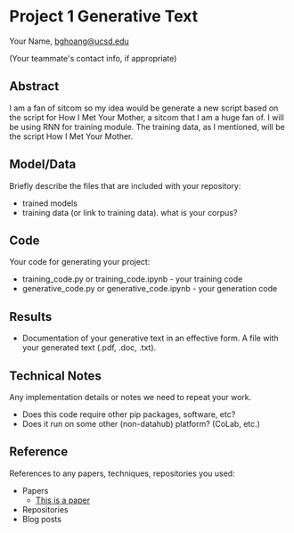 # Project 1 Generative Text

Your Name, bghoang@ucsd.edu

(Your teammate's contact info, if appropriate)

## Abstract

I am a fan of sitcom so my idea would be generate a new script based on the script for How I Met Your Mother, a sitcom that I am a huge fan of. I will be using RNN for training module. The training data, as I mentioned, will be the script How I Met Your Mother. 

## Model/Data

Briefly describe the files that are included with your repository:
- trained models
- training data (or link to training data). what is your corpus?

## Code

Your code for generating your project:
- training_code.py or training_code.ipynb - your training code
- generative_code.py or generative_code.ipynb - your generation code

## Results

- Documentation of your generative text in an effective form. A file with your generated text (.pdf, .doc, .txt). 

## Technical Notes

Any implementation details or notes we need to repeat your work. 
- Does this code require other pip packages, software, etc?
- Does it run on some other (non-datahub) platform? (CoLab, etc.)

## Reference

References to any papers, techniques, repositories you used:
- Papers
  - [This is a paper](this_is_the_link.pdf)
- Repositories
- Blog posts
